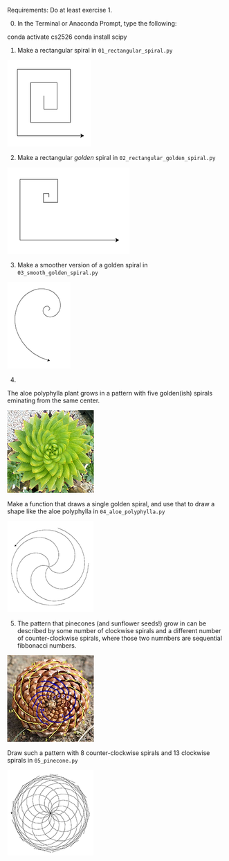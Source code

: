 Requirements: Do at least exercise 1.

0. In the Terminal or Anaconda Prompt, type the following:

conda activate cs2526
conda install scipy

1. Make a rectangular spiral in `01_rectangular_spiral.py`

![](img/rectangular_spiral.png)

2. Make a rectangular *golden* spiral in `02_rectangular_golden_spiral.py`

![](img/rectangular_golden_spiral.png)

3. Make a smoother version of a golden spiral in `03_smooth_golden_spiral.py`

![](img/smooth_golden_spiral.png)

4. 
The aloe polyphylla plant grows in a pattern with five golden(ish) spirals
eminating from the same center.

![](img/real_aloe_polyphylla.png)

Make a function that draws a single golden spiral, and use that to draw a shape
like the aloe polyphylla in `04_aloe_polyphylla.py`

![](img/turtle_aloe_polyphylla.png)

5. The pattern that pinecones (and sunflower seeds!) grow in can be described by
some number of clockwise spirals and a different number of counter-clockwise
spirals, where those two numnbers are sequential fibbonacci numbers.

![](img/real_pinecone.png)

Draw such a pattern with 8 counter-clockwise spirals and 13 clockwise spirals in
`05_pinecone.py`

![](img/turtle_pinecone.png)